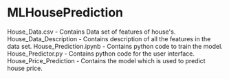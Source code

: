 # MLHousePrediction
House_Data.csv - Contains Data set of features of house's.
House_Data_Description - Contains description of all the features in the data set.
House_Prediction.ipynb - Contains python code to train the model.
House_Predictor.py - Contains python code for the user interface.
House_Price_Prediction - Contains the model which is used to predict house price.
